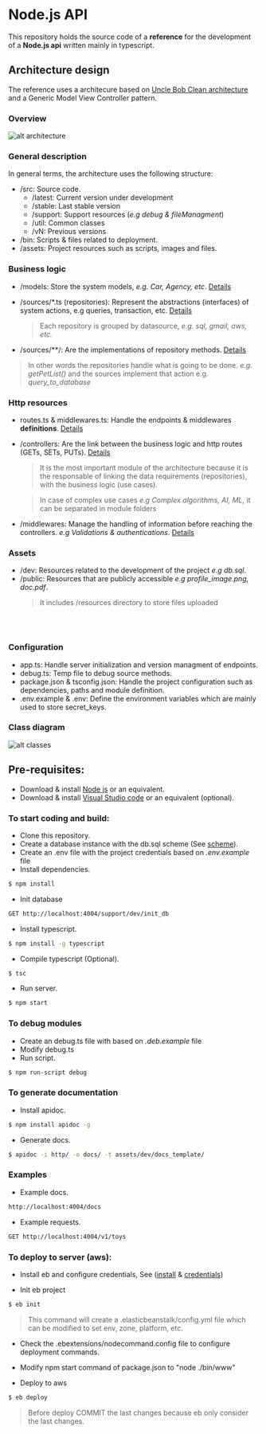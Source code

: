 # Node.js API

This repository holds the source code of a **reference** for the development of a **Node.js api** written mainly in typescript.

## Architecture design

The reference uses a architecure based on [Uncle Bob Clean architecture](https://8thlight.com/blog/uncle-bob/2012/08/13/the-clean-architecture.html) and a Generic Model View Controller pattern.

### Overview 

![alt architecture](./assets/dev/architecture.jpg)

### General description

In general terms, the architecture uses the following structure:

  - /src: Source code.
    - /latest: Current version under development
    - /stable: Last stable version
    - /support: Support resources (*e.g debug & fileManagment*)
    - /util: Common classes
    - /vN: Previous versions
  - /bin: Scripts & files related to deployment.
  - /assets: Project resources such as scripts, images and files.

### Business logic

  - /models: Store the system models, *e.g. Car, Agency, etc*. [Details](/guides/models.md)

  - /sources/*.ts (repositories): Represent the abstractions (interfaces) of system actions, e.g queries, transaction, etc. [Details](/guides/repositories.md)
    > Each repository is grouped by datasource, *e.g. sql, gmail, aws, etc.*

  - /sources/**/: Are the implementations of repository methods. [Details](/guides/sources.md)

 > In other words the repositories handle what is going to be done. *e.g. getPetList()* and the sources implement that action e.g. *query_to_database*

### Http resources

  - routes.ts & middlewares.ts: Handle the endpoints & middlewares **definitions**. [Details](/guides/routes.md)
 
  - /controllers: Are the link between the business logic and http routes (GETs, SETs, PUTs). [Details](/guides/routes.md)

    > It is the most important module of the architecture because it is the responsable of linking the data requirements (repositories), with the business logic (use cases).

    > In case of complex use cases *e.g Complex algorithms, AI, ML*, it can be separated in module folders

  - /middlewares: Manage the handling of information before reaching the controllers. *e.g Validations & authentications*. [Details](/guides/middlewares.md)

### Assets

  - /dev: Resources related to the development of the project *e.g db.sql*.
  - /public: Resources that are publicly accessible *e.g profile_image.png, doc.pdf*.
    > It includes /resources directory to store files uploaded

<br/><br/>

### Configuration

  - app.ts: Handle server initialization and version managment of endpoints.
  - debug.ts: Temp file to debug source methods.
  - package.json & tsconfig.json: Handle the project configuration such as dependencies, paths and module definition.
  - .env.example & .env: Define the environment variables which are mainly used to store secret_keys.

### Class diagram

![alt classes](./assets/dev/classes.jpg)

## Pre-requisites:

 * Download & install [Node js](https://nodejs.org/en/download/) or an equivalent.
 * Download & install [Visual Studio code](https://code.visualstudio.com/) or an equivalent (optional).

### To start coding and build:

 * Clone this repository.
 * Create a database instance with the db.sql scheme (See [scheme](./assets/dev/db.sql)).
 * Create an .env file with the project credentials based on *.env.example* file
 * Install dependencies.
 ```bash
 $ npm install
 ```
 * Init database 
  ```bash
 GET http://localhost:4004/support/dev/init_db
 ```
 * Install typescript.
 ```bash
 $ npm install -g typescript
 ```
 * Compile typescript (Optional).
 ```bash
 $ tsc
 ```
 * Run server.
 ```bash
 $ npm start
 ```

 ### To debug modules

 * Create an debug.ts file with based on *.deb.example* file
 * Modify debug.ts
 * Run script.
 ```bash
 $ npm run-script debug
 ```

 ### To generate documentation

 * Install apidoc.
 ```bash
 $ npm install apidoc -g
 ```
 * Generate docs.
 ```bash
 $ apidoc -i http/ -o docs/ -t assets/dev/docs_template/
 ```

  ### Examples

 * Example docs.
 ```bash
 http://localhost:4004/docs
 ```
  * Example requests. 
 ```bash
 GET http://localhost:4004/v1/toys
 ```

 ### To deploy to server (aws):

* Install eb and configure credentials, See ([install](https://docs.aws.amazon.com/es_es/elasticbeanstalk/latest/dg/eb-cli3-install.html) & [credentials](https://docs.aws.amazon.com/es_es/general/latest/gr/managing-aws-access-keys.html))

* Init eb project
```bash
$ eb init
 ```
 > This command will create a .elasticbeanstalk/config.yml file which can be modified to set env, zone, platform, etc.

 * Check the .ebextensions/nodecommand.config file to configure deployment commands.

 * Modify npm start command of package.json to "node ./bin/www"

 * Deploy to aws
```bash
$ eb deploy
 ```
 > Before deploy COMMIT the last changes because eb only consider the last changes.


